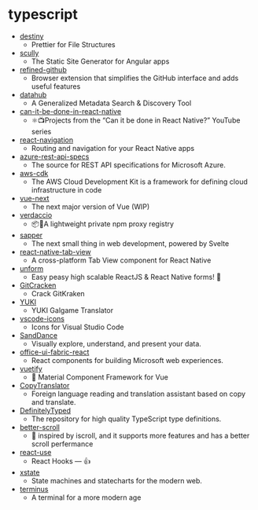 # typescript
- [destiny](https://github.com/benawad/destiny)
  - Prettier for File Structures
- [scully](https://github.com/scullyio/scully)
  - The Static Site Generator for Angular apps
- [refined-github](https://github.com/sindresorhus/refined-github)
  - Browser extension that simplifies the GitHub interface and adds useful features
- [datahub](https://github.com/linkedin/datahub)
  - A Generalized Metadata Search & Discovery Tool
- [can-it-be-done-in-react-native](https://github.com/wcandillon/can-it-be-done-in-react-native)
  - ⚛️📺Projects from the “Can it be done in React Native?” YouTube series
- [react-navigation](https://github.com/react-navigation/react-navigation)
  - Routing and navigation for your React Native apps
- [azure-rest-api-specs](https://github.com/Azure/azure-rest-api-specs)
  - The source for REST API specifications for Microsoft Azure.
- [aws-cdk](https://github.com/aws/aws-cdk)
  - The AWS Cloud Development Kit is a framework for defining cloud infrastructure in code
- [vue-next](https://github.com/vuejs/vue-next)
  - The next major version of Vue (WIP)
- [verdaccio](https://github.com/verdaccio/verdaccio)
  - 📦🔐A lightweight private npm proxy registry
- [sapper](https://github.com/sveltejs/sapper)
  - The next small thing in web development, powered by Svelte
- [react-native-tab-view](https://github.com/react-native-community/react-native-tab-view)
  - A cross-platform Tab View component for React Native
- [unform](https://github.com/Rocketseat/unform)
  - Easy peasy high scalable ReactJS & React Native forms! 🚀
- [GitCracken](https://github.com/5cr1pt/GitCracken)
  - Crack GitKraken
- [YUKI](https://github.com/project-yuki/YUKI)
  - YUKI Galgame Translator
- [vscode-icons](https://github.com/vscode-icons/vscode-icons)
  - Icons for Visual Studio Code
- [SandDance](https://github.com/microsoft/SandDance)
  - Visually explore, understand, and present your data.
- [office-ui-fabric-react](https://github.com/OfficeDev/office-ui-fabric-react)
  - React components for building Microsoft web experiences.
- [vuetify](https://github.com/vuetifyjs/vuetify)
  - 🐉 Material Component Framework for Vue
- [CopyTranslator](https://github.com/CopyTranslator/CopyTranslator)
  - Foreign language reading and translation assistant based on copy and translate.
- [DefinitelyTyped](https://github.com/DefinitelyTyped/DefinitelyTyped)
  - The repository for high quality TypeScript type definitions.
- [better-scroll](https://github.com/ustbhuangyi/better-scroll)
  - 📜 inspired by iscroll, and it supports more features and has a better scroll perfermance
- [react-use](https://github.com/streamich/react-use)
  - React Hooks — 👍
- [xstate](https://github.com/davidkpiano/xstate)
  - State machines and statecharts for the modern web.
- [terminus](https://github.com/Eugeny/terminus)
  - A terminal for a more modern age
